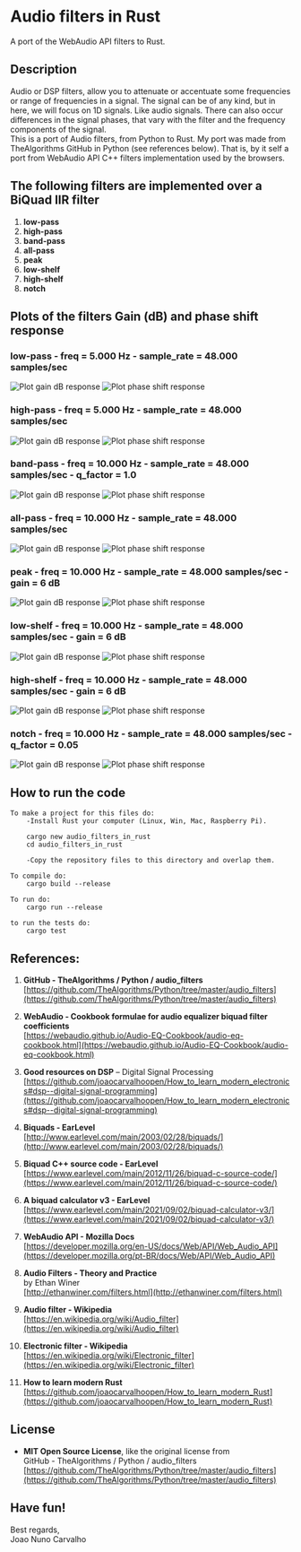 # Audio filters in Rust
A port of the WebAudio API filters to Rust.

## Description 
Audio or DSP filters, allow you to attenuate or accentuate some frequencies or range of frequencies in a signal. The signal can be of any kind, but in here, we will focus on 1D signals. Like audio signals. There can also occur differences in the signal phases, that vary with the filter and the frequency components of the signal. <br>
This is a port of Audio filters, from Python to Rust. My port was made from TheAlgorithms GitHub in Python (see references below). That is, by it self a port from WebAudio API C++ filters implementation used by the browsers. <br>


## The following filters are implemented over a BiQuad IIR filter
1. **low-pass**
2. **high-pass**
3. **band-pass**
4. **all-pass**
5. **peak**
6. **low-shelf**
7. **high-shelf** 
8. **notch**

## Plots of the filters Gain (dB) and phase shift response 

### low-pass - freq = 5.000 Hz - sample_rate = 48.000 samples/sec 

![Plot gain dB response](./plots/lowpass_gain.svg)
![Plot phase shift response](./plots/lowpass_phase.svg) <br>

### high-pass - freq = 5.000 Hz - sample_rate = 48.000 samples/sec

![Plot gain dB response](./plots/highpass_gain.svg)
![Plot phase shift response](./plots/highpass_phase.svg) <br>

### band-pass - freq = 10.000 Hz - sample_rate = 48.000 samples/sec - q_factor = 1.0

![Plot gain dB response](./plots/bandpass_gain.svg)
![Plot phase shift response](./plots/bandpass_phase.svg) <br>

### all-pass - freq = 10.000 Hz - sample_rate = 48.000 samples/sec

![Plot gain dB response](./plots/allpass_gain.svg)
![Plot phase shift response](./plots/allpass_phase.svg) <br>

### peak - freq = 10.000 Hz - sample_rate = 48.000 samples/sec - gain = 6 dB

![Plot gain dB response](./plots/peak_gain.svg)
![Plot phase shift response](./plots/peak_phase.svg) <br>

### low-shelf - freq = 10.000 Hz - sample_rate = 48.000 samples/sec - gain = 6 dB

![Plot gain dB response](./plots/lowshelf_gain.svg)
![Plot phase shift response](./plots/lowshelf_phase.svg) <br>

### high-shelf - freq = 10.000 Hz - sample_rate = 48.000 samples/sec - gain = 6 dB

![Plot gain dB response](./plots/highshelf_gain.svg)
![Plot phase shift response](./plots/highshelf_phase.svg) <br>

### notch - freq = 10.000 Hz - sample_rate = 48.000 samples/sec - q_factor = 0.05

![Plot gain dB response](./plots/notch_gain.svg)
![Plot phase shift response](./plots/notch_phase.svg) <br>


## How to run the code 
```
To make a project for this files do:
    -Install Rust your computer (Linux, Win, Mac, Raspberry Pi).
     
    cargo new audio_filters_in_rust
    cd audio_filters_in_rust
     
    -Copy the repository files to this directory and overlap them.
 
To compile do:
    cargo build --release
 
To run do:
    cargo run --release
 
to run the tests do:
    cargo test
```


## References:

1. **GitHub - TheAlgorithms / Python / audio_filters** <br>
   [https://github.com/TheAlgorithms/Python/tree/master/audio_filters](https://github.com/TheAlgorithms/Python/tree/master/audio_filters)

2. **WebAudio - Cookbook formulae for audio equalizer biquad filter coefficients** <br>
   [https://webaudio.github.io/Audio-EQ-Cookbook/audio-eq-cookbook.html](https://webaudio.github.io/Audio-EQ-Cookbook/audio-eq-cookbook.html)

3. **Good resources on DSP** – Digital Signal Processing <br> 
   [https://github.com/joaocarvalhoopen/How_to_learn_modern_electronics#dsp--digital-signal-programming](https://github.com/joaocarvalhoopen/How_to_learn_modern_electronics#dsp--digital-signal-programming)

4. **Biquads - EarLevel** <br>
   [http://www.earlevel.com/main/2003/02/28/biquads/](http://www.earlevel.com/main/2003/02/28/biquads/)

5. **Biquad C++ source code - EarLevel** <br>
   [https://www.earlevel.com/main/2012/11/26/biquad-c-source-code/](https://www.earlevel.com/main/2012/11/26/biquad-c-source-code/)

6. **A biquad calculator v3 - EarLevel** <br>
   [https://www.earlevel.com/main/2021/09/02/biquad-calculator-v3/](https://www.earlevel.com/main/2021/09/02/biquad-calculator-v3/)

7. **WebAudio API - Mozilla Docs** <br>
   [https://developer.mozilla.org/en-US/docs/Web/API/Web_Audio_API](https://developer.mozilla.org/pt-BR/docs/Web/API/Web_Audio_API)
  
8. **Audio Filters - Theory and Practice** <br>
   by Ethan Winer <br>
   [http://ethanwiner.com/filters.html](http://ethanwiner.com/filters.html)

9.  **Audio filter - Wikipedia** <br>
   [https://en.wikipedia.org/wiki/Audio_filter](https://en.wikipedia.org/wiki/Audio_filter)

11. **Electronic filter - Wikipedia** <br>
   [https://en.wikipedia.org/wiki/Electronic_filter](https://en.wikipedia.org/wiki/Electronic_filter)

12. **How to learn modern Rust** <br>
   [https://github.com/joaocarvalhoopen/How_to_learn_modern_Rust](https://github.com/joaocarvalhoopen/How_to_learn_modern_Rust)


## License

* **MIT Open Source License**, like the original license from <br>
  GitHub - TheAlgorithms / Python / audio_filters <br>
  [https://github.com/TheAlgorithms/Python/tree/master/audio_filters](https://github.com/TheAlgorithms/Python/tree/master/audio_filters)


## Have fun!
Best regards, <br>
Joao Nuno Carvalho

